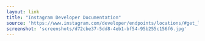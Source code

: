 ```yaml
---
layout: link
title: "Instagram Developer Documentation"
source: 'https://www.instagram.com/developer/endpoints/locations/#get_locations_search'
screenshot: 'screenshots/d72cbe37-5dd8-4eb1-bf54-95b255c156f6.jpg'
---
```


